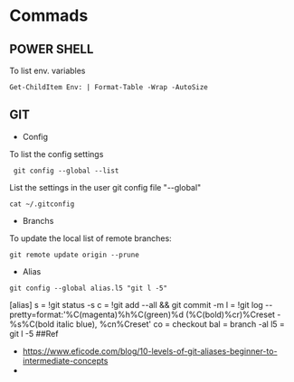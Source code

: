 # Commads

## POWER SHELL

To list env. variables
```CMD
Get-ChildItem Env: | Format-Table -Wrap -AutoSize
```


## GIT

+ Config

To list the config settings
```git 
 git config --global --list
```

List the settings in the user git config file "--global"
```
cat ~/.gitconfig
```

+ Branchs

To update the local list of remote branches:
```
git remote update origin --prune
```


+ Alias

```
git config --global alias.l5 "git l -5"
```


[alias]
 s = !git status -s
 c = !git add --all && git commit -m
 l = !git log --pretty=format:'%C(magenta)%h%C(green)%d (%C(bold)%cr)%Creset - %s%C(bold italic blue), %cn%Creset'
        co = checkout
        bal = branch -al
        l5 = git l -5
##Ref
* https://www.eficode.com/blog/10-levels-of-git-aliases-beginner-to-intermediate-concepts
* 
